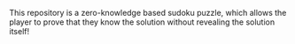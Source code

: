 This repository is a zero-knowledge based sudoku puzzle, which allows the player to prove that they know the solution without revealing the solution itself!
